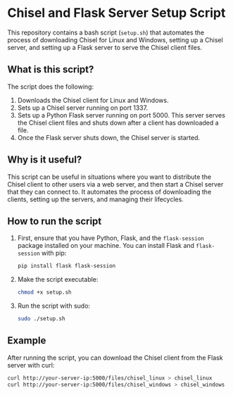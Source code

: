 # Chisel and Flask Server Setup Script

This repository contains a bash script (`setup.sh`) that automates the process of downloading Chisel for Linux and Windows, setting up a Chisel server, and setting up a Flask server to serve the Chisel client files.

## What is this script?

The script does the following:

1. Downloads the Chisel client for Linux and Windows.
2. Sets up a Chisel server running on port 1337.
3. Sets up a Python Flask server running on port 5000. This server serves the Chisel client files and shuts down after a client has downloaded a file.
4. Once the Flask server shuts down, the Chisel server is started.

## Why is it useful?

This script can be useful in situations where you want to distribute the Chisel client to other users via a web server, and then start a Chisel server that they can connect to. It automates the process of downloading the clients, setting up the servers, and managing their lifecycles.

## How to run the script

1. First, ensure that you have Python, Flask, and the `flask-session` package installed on your machine. You can install Flask and `flask-session` with pip:

    ```bash
    pip install flask flask-session
    ```

2. Make the script executable:

    ```bash
    chmod +x setup.sh
    ```

3. Run the script with sudo:

    ```bash
    sudo ./setup.sh
    ```

## Example

After running the script, you can download the Chisel client from the Flask server with curl:

```bash
curl http://your-server-ip:5000/files/chisel_linux > chisel_linux
curl http://your-server-ip:5000/files/chisel_windows > chisel_windows
